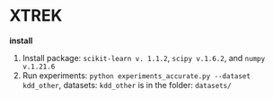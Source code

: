 # XTREK
**install**
1. Install package: `scikit-learn v. 1.1.2`, `scipy v.1.6.2`, and `numpy v.1.21.6`
2. Run experiments: `python experiments_accurate.py --dataset kdd_other`, datasets: `kdd_other` is in the folder: `datasets/`

